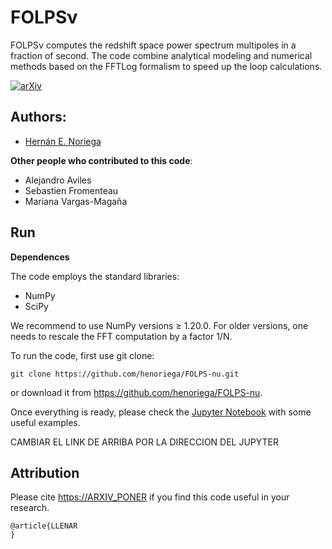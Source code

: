# FOLPSν
FOLPSν computes the redshift space power spectrum multipoles in a fraction of second. The code combine analytical modeling and numerical methods based on the FFTLog formalism to speed up the loop calculations.


[![arXiv](https://img.shields.io/badge/arXiv-PONER_NUMERO-red)](https://ARXIV_PONER_LINK)


## Authors: 
- [Hernán E. Noriega](mailto:henoriega@estudiantes.fisica.unam.mx)

**Other people who contributed to this code**:
- Alejandro Aviles
- Sebastien Fromenteau
- Mariana Vargas-Magaña


## Run

**Dependences**

The code employs the standard libraries:
- NumPy 
- SciPy

We recommend to use NumPy versions ≥ 1.20.0. For older versions, one needs to rescale the FFT computation by a factor 1/N.

To run the code, first use git clone:

```
git clone https://github.com/henoriega/FOLPS-nu.git
```

or download it from https://github.com/henoriega/FOLPS-nu.

Once everything is ready, please check the [Jupyter Notebook](https://github.com/henoriega/FOLPS-nu/blob/main/Example.ipynb) with some useful examples. 



CAMBIAR EL LINK DE ARRIBA POR LA DIRECCION DEL JUPYTER


Attribution
-----------

Please cite <https://ARXIV_PONER> if you find this code useful in your research. 

    @article{LLENAR
    }
